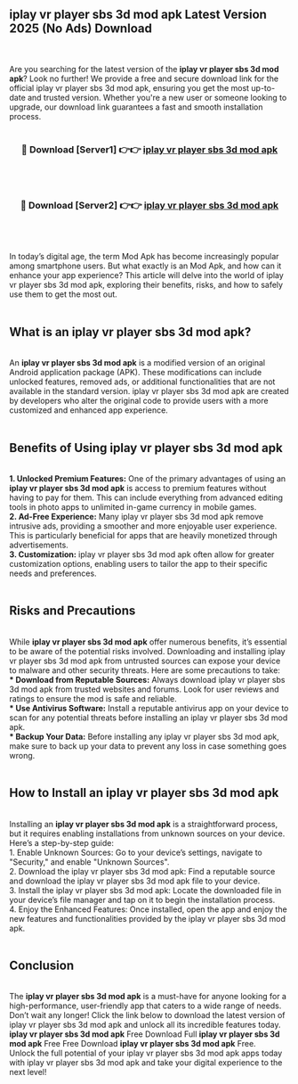 ## iplay vr player sbs 3d mod apk Latest Version 2025 (No Ads) Download
<br><br>
Are you searching for the latest version of the <strong>iplay vr player sbs 3d mod apk</strong>? Look no further! We provide a free and secure download link for the official iplay vr player sbs 3d mod apk, ensuring you get the most up-to-date and trusted version. Whether you're a new user or someone looking to upgrade, our download link guarantees a fast and smooth installation process.
<br>
<br>
<div align="center">
<h3>🔴 Download [Server1] 👉👉 <a href="https://modyolo.store/iplay_vr_player_sbs_3d_mod_apk">iplay vr player sbs 3d mod apk</a></h3><br>
<br>
<h3>🔴 Download [Server2] 👉👉 <a href="https://modyolo.store/iplay_vr_player_sbs_3d_mod_apk">iplay vr player sbs 3d mod apk</a></h3><br>
</div>
<br>
<br>
In today’s digital age, the term Mod Apk has become increasingly popular among smartphone users. But what exactly is an Mod Apk, and how can it enhance your app experience? This article will delve into the world of iplay vr player sbs 3d mod apk, exploring their benefits, risks, and how to safely use them to get the most out.
<br>
<br>
<h2>What is an iplay vr player sbs 3d mod apk?</h2>
<br>
An <strong>iplay vr player sbs 3d mod apk</strong> is a modified version of an original Android application package (APK). These modifications can include unlocked features, removed ads, or additional functionalities that are not available in the standard version. iplay vr player sbs 3d mod apk are created by developers who alter the original code to provide users with a more customized and enhanced app experience.
<br>
<br>
<h2>Benefits of Using iplay vr player sbs 3d mod apk</h2>
<br>
<strong> 1. Unlocked Premium Features:</strong> One of the primary advantages of using an <strong>iplay vr player sbs 3d mod apk</strong> is access to premium features without having to pay for them. This can include everything from advanced editing tools in photo apps to unlimited in-game currency in mobile games.
<br>
<strong> 2. Ad-Free Experience:</strong> Many iplay vr player sbs 3d mod apk remove intrusive ads, providing a smoother and more enjoyable user experience. This is particularly beneficial for apps that are heavily monetized through advertisements.
<br>
<strong> 3. Customization:</strong> iplay vr player sbs 3d mod apk often allow for greater customization options, enabling users to tailor the app to their specific needs and preferences.
<br>
<br>
<h2>Risks and Precautions</h2>
<br>
While <strong>iplay vr player sbs 3d mod apk</strong> offer numerous benefits, it’s essential to be aware of the potential risks involved. Downloading and installing iplay vr player sbs 3d mod apk from untrusted sources can expose your device to malware and other security threats. Here are some precautions to take:
<br>
<strong> * Download from Reputable Sources:</strong> Always download iplay vr player sbs 3d mod apk from trusted websites and forums. Look for user reviews and ratings to ensure the mod is safe and reliable.
<br>
<strong> * Use Antivirus Software:</strong> Install a reputable antivirus app on your device to scan for any potential threats before installing an iplay vr player sbs 3d mod apk.
<br>
<strong> * Backup Your Data:</strong> Before installing any iplay vr player sbs 3d mod apk, make sure to back up your data to prevent any loss in case something goes wrong.
<br>
<br>
<h2>How to Install an iplay vr player sbs 3d mod apk</h2>
<br>
Installing an <strong>iplay vr player sbs 3d mod apk</strong> is a straightforward process, but it requires enabling installations from unknown sources on your device. Here’s a step-by-step guide:
<br>
 1. Enable Unknown Sources: Go to your device’s settings, navigate to "Security," and enable "Unknown Sources".
<br>
 2. Download the iplay vr player sbs 3d mod apk: Find a reputable source and download the iplay vr player sbs 3d mod apk file to your device.
<br>
 3. Install the iplay vr player sbs 3d mod apk: Locate the downloaded file in your device’s file manager and tap on it to begin the installation process.
<br>
 4. Enjoy the Enhanced Features: Once installed, open the app and enjoy the new features and functionalities provided by the iplay vr player sbs 3d mod apk.
<br>
<br>
<h2><strong>Conclusion</strong></h2>
<br>
The <strong>iplay vr player sbs 3d mod apk</strong> is a must-have for anyone looking for a high-performance, user-friendly app that caters to a wide range of needs. Don’t wait any longer! Click the link below to download the latest version of iplay vr player sbs 3d mod apk and unlock all its incredible features today.
<br>
<strong>iplay vr player sbs 3d mod apk</strong> Free Download Full <strong>iplay vr player sbs 3d mod apk</strong> Free Free Download <strong>iplay vr player sbs 3d mod apk</strong> Free.
<br>
Unlock the full potential of your iplay vr player sbs 3d mod apk apps today with iplay vr player sbs 3d mod apk and take your digital experience to the next level!

